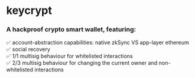 # keycrypt
### A hackproof crypto smart wallet, featuring: <br/>
✅ account-abstraction capabilities: native zkSync VS app-layer ethereum <br/>
✅ social recovery <br/>
✅ 1/1 multisig behaviour for whitelisted interactions <br/>
✅ 2/3 multisig behaviour for changing the current owner and non-whitelisted interactions <br/>

